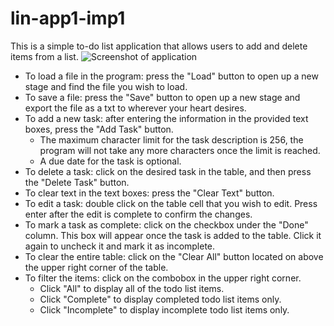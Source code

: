 # lin-app1-imp1
This is a simple to-do list application that allows users to add and delete items from a list.
![Screenshot of application](https://puu.sh/InzNv/e36c968495.png)

* To load a file in the program: press the "Load" button to open up a new stage and find the file you wish to load.
* To save a file: press the "Save" button to open up a new stage and export the file as a txt to wherever your heart desires.
* To add a new task: after entering the information in the provided text boxes, press the "Add Task" button.
   * The maximum character limit for the task description is 256, the program will not take any more characters once the limit is reached.
   * A due date for the task is optional.
* To delete a task: click on the desired task in the table, and then press the "Delete Task" button.
* To clear text in the text boxes: press the  "Clear Text" button.
* To edit a task: double click on the table cell that you wish to edit. Press enter after the edit is complete to confirm the changes.
* To mark a task as complete: click on the checkbox under the "Done" column. This box will appear once the task is added to the table. Click it again to uncheck it and mark it as incomplete.
* To clear the entire table: click on the "Clear All" button located on above the upper right corner of the table.
* To filter the items: click on the combobox in the upper right corner.
   * Click "All" to display all of the todo list items.
   * Click "Complete" to display completed todo list items only.
   * Click "Incomplete" to display incomplete todo list items only.
